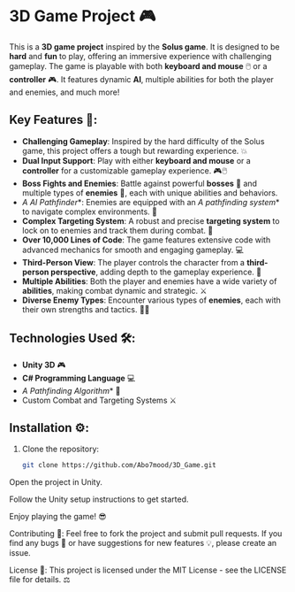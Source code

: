 # 3D Game Project 🎮

This is a **3D game project** inspired by the **Solus game**. It is designed to be **hard** and **fun** to play, offering an immersive experience with challenging gameplay. The game is playable with both **keyboard and mouse** 🖱️ or a **controller** 🎮. It features dynamic **AI**, multiple abilities for both the player and enemies, and much more!

## Key Features 🔑:

- **Challenging Gameplay**: Inspired by the hard difficulty of the Solus game, this project offers a tough but rewarding experience. 💥
- **Dual Input Support**: Play with either **keyboard and mouse** or a **controller** for a customizable gameplay experience. 🎮🖱️
- **Boss Fights and Enemies**: Battle against powerful **bosses** 👹 and multiple types of **enemies** 👾, each with unique abilities and behaviors.
- **A* AI Pathfinder**: Enemies are equipped with an **A* pathfinding system** to navigate complex environments. 🧠
- **Complex Targeting System**: A robust and precise **targeting system** to lock on to enemies and track them during combat. 🎯
- **Over 10,000 Lines of Code**: The game features extensive code with advanced mechanics for smooth and engaging gameplay. 💻
- **Third-Person View**: The player controls the character from a **third-person perspective**, adding depth to the gameplay experience. 👀
- **Multiple Abilities**: Both the player and enemies have a wide variety of **abilities**, making combat dynamic and strategic. ⚔️
- **Diverse Enemy Types**: Encounter various types of **enemies**, each with their own strengths and tactics. 🧟‍♂️

## Technologies Used 🛠️:

- **Unity 3D** 🎮
- **C# Programming Language** 💻
- **A* Pathfinding Algorithm** 🧠
- Custom Combat and Targeting Systems ⚔️

## Installation ⚙️:

1. Clone the repository:

   ```bash
   git clone https://github.com/Abo7mood/3D_Game.git
Open the project in Unity.

Follow the Unity setup instructions to get started.

Enjoy playing the game! 😎

Contributing 🤝:
Feel free to fork the project and submit pull requests. If you find any bugs 🐞 or have suggestions for new features 💡, please create an issue.

License 📜:
This project is licensed under the MIT License - see the LICENSE file for details. ⚖️
